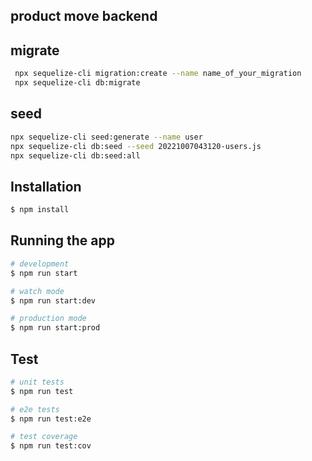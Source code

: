 ## product move backend



## migrate
``` bash
 npx sequelize-cli migration:create --name name_of_your_migration            
 npx sequelize-cli db:migrate            
```
 ## seed 
 ``` bash           
 npx sequelize-cli seed:generate --name user            
 npx sequelize-cli db:seed --seed 20221007043120-users.js            
 npx sequelize-cli db:seed:all
 ```
## Installation

```bash
$ npm install
```

## Running the app

```bash
# development
$ npm run start

# watch mode
$ npm run start:dev

# production mode
$ npm run start:prod
```

## Test

```bash
# unit tests
$ npm run test

# e2e tests
$ npm run test:e2e

# test coverage
$ npm run test:cov
```
